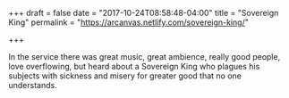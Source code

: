 +++
draft = false
date = "2017-10-24T08:58:48-04:00"
title = "Sovereign King"
permalink = "https://arcanvas.netlify.com/sovereign-king/"

+++

In the service there was great music, great ambience, really good people, love overflowing, but heard about a Sovereign King who plagues his subjects with sickness and misery for greater good that no one understands.
